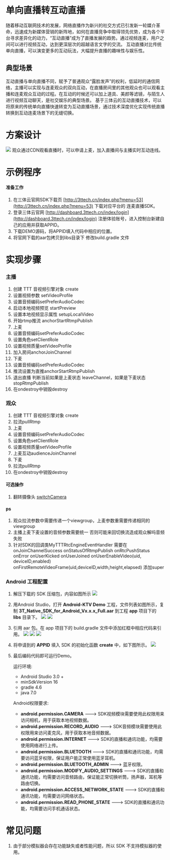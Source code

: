 # 单向直播转互动直播
随着移动互联网技术的发展，网络直播作为新兴的社交方式已引发新一轮媒介革命，迅速成为新媒体营销的新阵地，如何在直播竞争中取得领先优势，成为各个平台寻求差异化的动力，“互动直播”成为了直播发展的趋势。通过视频连麦，用户之间可以进行视频互动，达到更深层次的超越语言文字的交流。
互动直播对比传统单向直播，可以演变更多的互动玩法，大幅提升直播的趣味性与娱乐性。

## 典型场景
互动直播与单向直播不同，赋予了普通观众“露脸发声”的权利，低延时的通信网络，主播可以实现与连麦观众的双向互动，在直播房间里的其他观众也可以观看主播和连麦观众互动的过程。在互动的时候还可以加上道具、美颜等滤镜，与陌生人进行视频互动聊天，是社交娱乐的典型场景。
基于三体云的互动直播技术，可以将原来的传统单向直播快速转变为互动直播场景，通过技术深度优化实现传统直播转换到互动连麦场景下的无缝切换。

# 方案设计
<img src='InteractLive.png'/>
观众通过CDN观看直播时，可以申请上麦，加入直播间与主播实时互动连线。

# 示例程序

#### 准备工作
1. 在三体云官网SDK下载页 [http://3ttech.cn/index.php?menu=53](http://3ttech.cn/index.php?menu=53) 下载对应平台的 连麦直播SDK。
2. 登录三体云官网 [http://dashboard.3ttech.cn/index/login](http://dashboard.3ttech.cn/index/login) 注册体验账号，进入控制台新建自己的应用并获取APPID。
3. 下载DEMO源码，将APPID填入代码中相应的位置。
4. 将官网下载的aar包拷贝到libs目录下 修改build.gradle 文件

# 实现步骤

### 主播

1.	创建 TTT 音视频引擎对象 create
2.	设置视频参数 setVideoProfile
3.	设置音频编码setPreferAudioCodec
4.	启动本地视频预览 startPreview
5.	设置本地视频显示属性 setupLocalVideo
6.	开始rtmp推流 anchorStartRtmpPublish
7.	上麦
8.	设置音频编码setPreferAudioCodec
9.	设置角色setClientRole
10.	设置视频质量setVideoProfile
11.	加入房间anchorJoinChannel
12.	下麦
13.	设置音频编码setPreferAudioCodec
14.	推流设置为直推anchorStartRtmpPublish
15.	退出直播 判断当前如果是上麦状态 leaveChannel，如果是下麦状态stopRtmpPublish
16.	在ondestroy中销毁destroy

### 观众
1.	创建 TTT 音视频引擎对象 create
2.	拉流pullRtmp
3.	上麦
4.	设置音频编码setPreferAudioCodec
5.	设置角色setClientRole
6.	设置视频质量setVideoProfile
7.	上麦互动audienceJoinChannel
8.	下麦
9.	拉流pullRtmp
10.	在ondestroy中销毁destroy

#### 可选操作
1. 翻转摄像头 [switchCamera](http://www.3ttech.cn/index.php?menu=72&type=Android#switchCamera) 

#### ps

1.	观众拉流参数中需要传递一个viewgroup，上麦参数重需要传递相同的viewgroup
2.	主播上麦下麦设置的音频参数需要统一 否则可能来回切换流造成观众解吗音频失败
3.	针对SDK的回调类MyTTTRtcEngineEventHandler 需要在onJoinChannelSuccess  onStatusOfRtmpPublish  onRtcPushStatus  onError  onUserKicked  onUserJoined  onUserEnableVideo(uid, deviceID,enabled)  onFirstRemoteVideoFrame(uid,deviceID,width,height,elapsed) 添加super


### Android 工程配置

1. 解压下载的 SDK 压缩包，内容如图所示
![](Android_1.png)
2. 用Android Studio，打开 **Android-KTV Demo** 工程，文件列表如图所示，复制 **3T\_Native\_SDK\_for\_Android\_Vx.x.x\_Full.aar** 到工程 **app** 项目下的 **libs** 目录下。
![](Android_2.jpg) 
![](Android_3.jpg) 
3. 引用 aar 包。在 app 项目下的 build.gradle 文件中添加红框中相应代码来引用。
![](Android_5.jpg) 
![](Android_6.jpg) 
![](Android_7.jpg) 

4. 将申请到的 **APPID** 填入 SDK 的初始化函数 **create** 中，如下图所示。
![](Android_8.jpg)
5. 最后编码代码即可运行Demo。

	运行环境:
    * Android Studio 3.0 +
    * minSdkVersion 16
    * gradle 4.6
    * java 7.0

	Android权限要求:
	
	  * **android.permission.CAMERA** ---> SDK视频模块需要使用此权限用来访问相机，用于获取本地视频数据。
     * **android.permission.RECORD_AUDIO** ---> SDK音频模块需要使用此权限用来访问麦克风，用于获取本地音频数据。
     * **android.permission.INTERNET** ---> SDK的直播和通讯功能，均需要使用网络进行上传。
     * **android.permission.BLUETOOTH** ---> SDK的直播和通讯功能，均需要访问蓝牙权限，保证用户能正常使用蓝牙耳机。
     * **android.permission.BLUETOOTH_ADMIN** ---> 蓝牙权限。
     * **android.permission.MODIFY\_AUDIO\_SETTINGS** ---> SDK的直播和通讯功能，均需要访问音频路由，保证能正常切换听筒，扬声器，耳机等路由切换。
     * **android.permission.ACCESS\_NETWORK\_STATE** ---> SDK的直播和通讯功能，均需要访问网络状态。
     * **android.permission.READ\_PHONE\_STATE** ---> SDK的直播和通讯功能，均需要访问手机通话状态。

# 常见问题
1. 由于部分模拟器会存在功能缺失或者性能问题，所以 SDK 不支持模拟器的使用。

